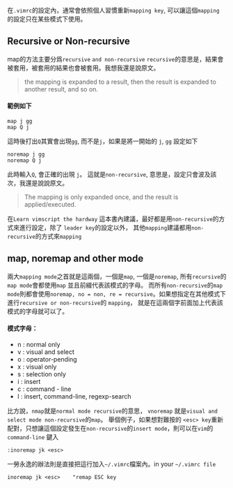 
在`.vimrc`的設定內，通常會依照個人習慣重新`mapping key`, 可以讓這個`mapping` 的設定只在某些模式下使用。

## Recursive or Non-recursive 

map的方法主要分爲`recursive` `and non-recursive` 
`recursive`的意思是，結果會被套用，被套用的結果也會被套用。我想我還是說原文。


> the mapping is expanded to a result, then the result is expanded to another result, and so on.

#### 範例如下
```
map j gg
map Q j
```

這時後打出`Q`其實會出現`gg`, 而不是`j`，如果是將一開始的 `j`, `gg` 設定如下

```
noremap j gg
noremap Q j
```

此時輸入`Q`, 會正確的出現 `j`。 這就是`non-recursive`, 意思是，設定只會波及該次，我還是說說原文。


> The mapping is only expanded once, and the result is applied/executed.

在`Learn vimscript the hardway` 這本書內建議，最好都是用`non-recursive`的方式來進行設定，除了 `leader key`的設定以外，
其他`mapping`建議都用`non-recursive`的方式來`mapping` 

## map, noremap and other mode

兩大`mapping mode`之首就是這兩個，一個是`map`, 一個是`noremap`, 所有`recursive`的`map mode`會都使用`map` 並且前綴代表該模式的字母。
而所有`non-recursive`的`map mode`則都會使用`noremap, no = non, re = recursive`。如果想指定在其他模式下進行`recursive or non-recursive`的 `mapping`，
就是在這兩個字前面加上代表該模式的字母就可以了。

#### 模式字母：

* n : normal only
* v : visual and select
* o : operator-pending
* x : visual only
* s : selection only
* i : insert
* c : command - line
* l : insert, command-line, regexp-search

比方說，`nmap`就是`normal mode recursive`的意思， `vnoremap` 就是`visual and select mode non-recursive`的`map`。
舉個例子，如果想對難按的 `<esc> key`重新配對，只想讓這個設定發生在`non-recursive`的`insert mode`，則可以在`vim`的`command-line` 鍵入 

```
:inoremap jk <esc>
```

一勞永逸的辦法則是直接把這行加入`~/.vimrc`檔案內。in your `~/.vimrc file`

```
inoremap jk <esc>    "remap ESC key
```



